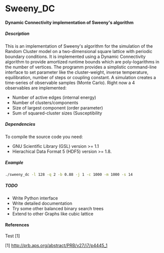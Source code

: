 # Sweeny_DC
#### Dynamic Connectivity implementation of Sweeny's algorithm
##### Description
This is an implementation of Sweeny's algorithm for the simulation of the Random Cluster model
on a two-dimensional square lattice with periodic boundary conditions. 
It is implemented using a Dynamic Connectivity algorithm to provide amortized runtime bounds
which are poly-logarithms in the number of vertices. 
The programm provides a simplistic command-line interface to set parameter like the cluster-weight,
inverse temperature, equilibration, number of steps or coupling constant. 
A simulation creates a time-series of observable samples (Monte Carlo). Right now 
a 4 observables are implemented:
* Number of active edges (internal energy)
* Number of clusters/components
* Size of largest component (order parameter)
* Sum of squared-cluster sizes (Susceptibility

##### Dependencies
To compile the source code you need:
* GNU Scientific Library (GSL) version >= 1.1
* Hierachical Data Format 5 (HDF5) version >= 1.8.

##### Example
```bash
./sweeny_dc -l 128 -q 2 -b 0.88 -j 1 -c 1000 -m 1000 -s 14
```

##### TODO
* Write Python interface
* Write detailed documentation
* Try some other balanced binary search trees
* Extend to other Graphs like cubic lattice

#### References
Test [1]


[1] http://prb.aps.org/abstract/PRB/v27/i7/p4445_1
